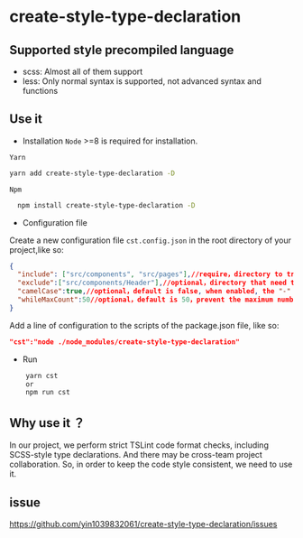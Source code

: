 # create-style-type-declaration
## Supported style precompiled language

- scss: Almost all of them support
- less: Only normal syntax is supported, not advanced syntax and functions

## Use it
- Installation
`Node` >=8 is required for installation.

`Yarn`
```bash
yarn add create-style-type-declaration -D
```
`Npm`
```bash
  npm install create-style-type-declaration -D
```

- Configuration file

Create a new configuration file `cst.config.json` in the root directory of your project,like so:

```json
{
  "include": ["src/components", "src/pages"],//require，directory to traverse
  "exclude":["src/components/Header"],//optional，directory that need to be excluded
  "camelCase":true,//optional，default is false, when enabled, the "-" in the selector in scss will be humped in the type file
  "whileMaxCount":50//optional，default is 50，prevent the maximum number of executions of a while loop in SCSS
}
```

Add a line of configuration to the scripts of the package.json file, like so:

```json
"cst":"node ./node_modules/create-style-type-declaration" 
```
- Run
```bash
    yarn cst
    or
    npm run cst
```
## Why use it ？
In our project, we perform strict TSLint code format checks, including SCSS-style type declarations. And there may be cross-team project collaboration. So, in order to keep the code style consistent, we need to use it.
## issue
https://github.com/yin1039832061/create-style-type-declaration/issues